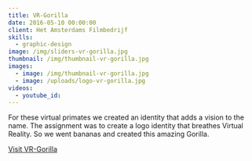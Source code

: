 ```yaml
---
title: VR-Gorilla
date: 2016-05-10 00:00:00
client: Het Amsterdams Filmbedrijf
skills:
  - graphic-design
image: /img/sliders-vr-gorilla.jpg
thumbnail: /img/thumbnail-vr-gorilla.jpg
images:
  - image: /img/thumbnail-vr-gorilla.jpg
  - image: /uploads/logo-vr-gorilla.jpg
videos:
  - youtube_id:
---
```



For these virtual primates we created an identity that adds a vision to the name. The assignment was to create a logo identity that breathes Virtual Reality. So we went bananas and created this amazing Gorilla.

[Visit VR-Gorilla](http://www.vr-gorilla.com/)